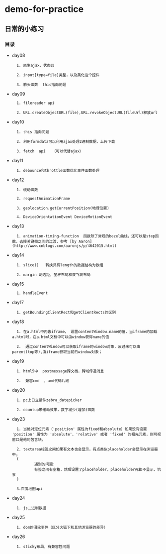 # demo-for-practice

## 日常的小练习

### 目录

* day08

        1. 原生ajax，状态码

        2. input[type=file]类型，以及美化这个控件

        3. 箭头函数  this指向问题
* day09

        1. filereader api

        2. URL.createObjectURL(file),URL.revokeObjectURL(fileUrl)释放url
* day10

        1. this 指向问题

        2. 利用formdata可以利用ajax处理2进制数据，上传下载

        3. fetch  api   （可以代替ajax）
* day11

        1. debounce和throttle函数优化事件函数处理
* day12

        1. 缓动函数

        2. requestAnimationFrame

        3. geolocation.getCurrentPosition(地理位置)

        4. DeviceOrientationEvent DeviceMotionEvent
* day13

        1. animation-timing-function  函数除了常规的bezel曲线，还可以是step函数，去掉关键帧之间的过渡，参考 [by Aaron](http://www.cnblogs.com/aaronjs/p/4642015.html)
* day14

        1. slice()   转换具有length的数据结构为数组

        2. margin 副边距，圣杯布局和双飞翼布局
* day15

        1. handleEvent
* day17

        1. getBoundingClientRect和getClientRects的区别

* day18

        1. 在a.html中内嵌iframe， 设置contentWindow.name的值，当iframe的加载a.html时，在a.html文档中可以由window获得name的值

        2.  通过contentWindow可以获取iframe的window对象，反过来可以由parent(top等),由iframe获取当前的window对象；
* day19

        1. html5中  postmessage跨文档，跨域传递消息

        2.  兼容cmd  ，amd代码片段

* day20

        1. pc上日立插件zebra_datepicker

        2. countup带缓动效果，数字减少(增加)函数

* day23

        1. 当绝对定位元素（'position' 属性为fixed和absolute）如果没有设置 'position' 属性为 'absolute'、'relative' 或者 'fixed' 的祖先元素，则可视窗口是他的包含块。

        2. textarea标签之间如果有文本也会显示，有点类似placeholder会显示在浏览器中;
        (
                遇到的问题:
                标签之间有空格，然后设置了placeholder，placeholder死都不显示，坑爹
        )

        3.百度地图api

* day24

        1. js二进制数据

* day25

        1. dom的滑轮事件（区分火狐下和其他浏览器的差异）

* day26

        1. sticky布局，有兼容性问题







